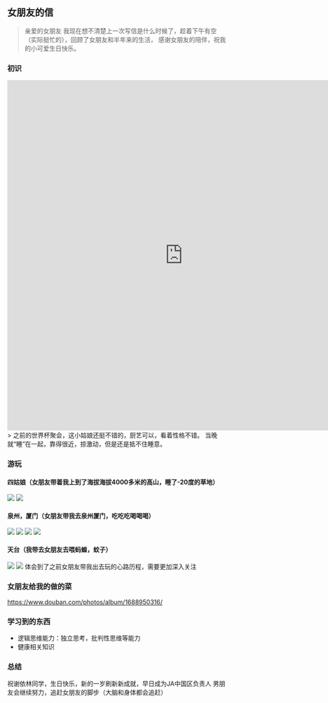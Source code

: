 ##  女朋友的信
> 亲爱的女朋友
我现在想不清楚上一次写信是什么时候了，趁着下午有空（实际挺忙的），回顾了女朋友和半年来的生活，
感谢女朋友的陪伴，祝我的小可爱生日快乐。

### 初识
<iframe 
    height=800 
    width=800
    src="http://hbhss1e4qimrkzbqgfn.exp.bcevod.com/mda-jf9m78qiys0py036/mda-jf9m78qiys0py036.mp4" 
    frameborder=0 
    allowfullscreen>
</iframe>
<br/>
> 之前的世界杯聚会，这小姑娘还挺不错的，厨艺可以，看着性格不错。
当晚就“睡”在一起，靠得很近，掠激动，但是还是抵不住睡意。

### 游玩
#### 四姑娘（女朋友带着我上到了海拔海拔4000多米的高山，睡了-20度的草地）
![](assets/gf/siguniang1.jpeg)
![](assets/gf/siguniang2.jpeg)

#### 泉州，厦门（女朋友带我去泉州厦门，吃吃吃喝喝喝）
![](assets/gf/fujian1.jpeg)
![](assets/gf/fujian2.jpeg)
![](assets/gf/fujian3.jpeg)
![](assets/gf/fujian4.jpeg)

#### 天台（我带去女朋友去喂蚂蝗，蚊子）
![](assets/gf/tiantai1.jpeg)
![](assets/gf/tiantai2.jpeg)
体会到了之前女朋友带我出去玩的心路历程，需要更加深入关注

### 女朋友给我的做的菜
https://www.douban.com/photos/album/1688950316/

### 学习到的东西
- 逻辑思维能力：独立思考，批判性思维等能力
- 健康相关知识

### 总结
祝谢依林同学，生日快乐，新的一岁刷新新成就，早日成为JA中国区负责人
男朋友会继续努力，追赶女朋友的脚步（大脑和身体都会追赶）

